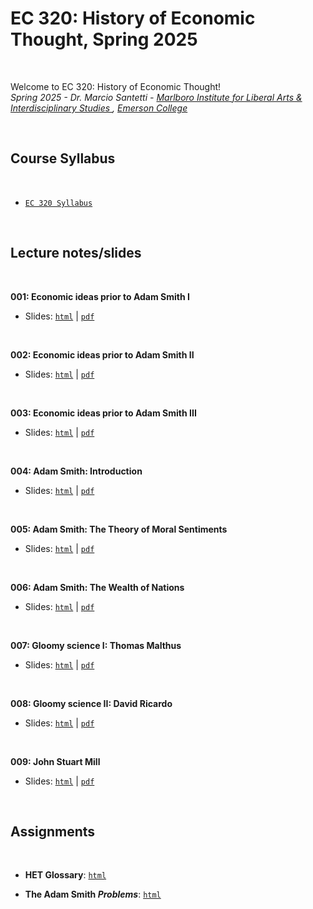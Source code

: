# EC 320: History of Economic Thought, Spring 2025

<br>

Welcome to EC 320: History of Economic Thought!<br>
*Spring 2025 - Dr. Marcio Santetti - [Marlboro Institute for Liberal Arts & Interdisciplinary Studies ](https://emerson.edu/academics/schools-labs-and-centers/marlboro-institute), [Emerson College](https://www.emerson.edu/)*

<br>

## Course Syllabus

<br>

  - [`EC 320 Syllabus`](https://raw.githack.com/marciosantetti/ec320-sp25/main/syllabus/syllabus-ec320-spring25.pdf)

<br>


## Lecture notes/slides


<br>

**001: Economic ideas prior to Adam Smith I**

  - Slides: [`html`](https://raw.githack.com/marciosantetti/ec320-sp25/main/lectures/001-pre-smith/001-pre-smith-2.html) | [`pdf`](https://raw.githack.com/marciosantetti/ec320-sp25/main/lectures/001-pre-smith/001-pre-smith-individualism.pdf)


<br>

**002: Economic ideas prior to Adam Smith II**

  - Slides: [`html`](https://raw.githack.com/marciosantetti/ec320-sp25/main/lectures/001-pre-smith/001-pre-smith-mercantilism.html) | [`pdf`](https://raw.githack.com/marciosantetti/ec320-sp25/main/lectures/001-pre-smith/001-pre-smith-mercantilism.pdf)

<br>

**003: Economic ideas prior to Adam Smith III**

  - Slides: [`html`](https://raw.githack.com/marciosantetti/ec320-sp25/main/lectures/001-pre-smith/001-pre-smith-physiocracy.html) | [`pdf`](https://raw.githack.com/marciosantetti/ec320-sp25/main/lectures/001-pre-smith/001-pre-smith-physiocracy1.pdf)

<br>

**004: Adam Smith: Introduction**

  - Slides: [`html`](https://raw.githack.com/marciosantetti/ec320-sp25/refs/heads/main/lectures/002-smith/002-smith-moral-philosophy.html) | [`pdf`](https://raw.githack.com/marciosantetti/ec320-sp25/refs/heads/main/lectures/002-smith/002-smith-introduction.pdf)

<br>

**005: Adam Smith: The Theory of Moral Sentiments**

  - Slides: [`html`](https://raw.githack.com/marciosantetti/ec320-sp25/refs/heads/main/lectures/002-smith/002-smith-moral-philosophy-2.html) | [`pdf`](https://raw.githack.com/marciosantetti/ec320-sp25/main/lectures/002-smith/002-smith-moral-philosophy.pdf)


<br>

**006: Adam Smith: The Wealth of Nations**

  - Slides: [`html`](https://raw.githack.com/marciosantetti/ec320-sp25/refs/heads/main/lectures/002-smith/002-smith-wealth.html) | [`pdf`](https://raw.githack.com/marciosantetti/ec320-sp25/main/lectures/002-smith/002-smith-wealth.pdf)


<br>

**007: Gloomy science I: Thomas Malthus**

  - Slides: [`html`](https://raw.githack.com/marciosantetti/ec320-sp25/refs/heads/main/lectures/003-malthus-ricardo/003-malthus.html) | [`pdf`](https://raw.githack.com/marciosantetti/ec320-sp25/refs/heads/main/lectures/003-malthus-ricardo/003-malthus.pdf)

<br>

**008: Gloomy science II: David Ricardo**

  - Slides: [`html`](https://raw.githack.com/marciosantetti/ec320-sp25/refs/heads/main/lectures/003-malthus-ricardo/003-ricardo.html) | [`pdf`](https://raw.githack.com/marciosantetti/ec320-sp25/refs/heads/main/lectures/003-malthus-ricardo/003-ricardo.pdf)

<br>

**009: John Stuart Mill**

  - Slides: [`html`](https://raw.githack.com/marciosantetti/ec320-sp25/refs/heads/main/lectures/004-mill/004-mill.html) | [`pdf`](https://raw.githack.com/marciosantetti/ec320-sp25/refs/heads/main/lectures/004-mill/004-mill.pdf)


<br>




## Assignments

<br>

- **HET Glossary**: [`html`](https://raw.githack.com/marciosantetti/ec320-sp25/refs/heads/main/assignments/glossary/glossary-ec320-sp25.html)

- **The Adam Smith *Problems***: [`html`](https://raw.githack.com/marciosantetti/ec320-sp25/refs/heads/main/assignments/adam-smith-problems/smith-problems-ec320-sp25.html)

